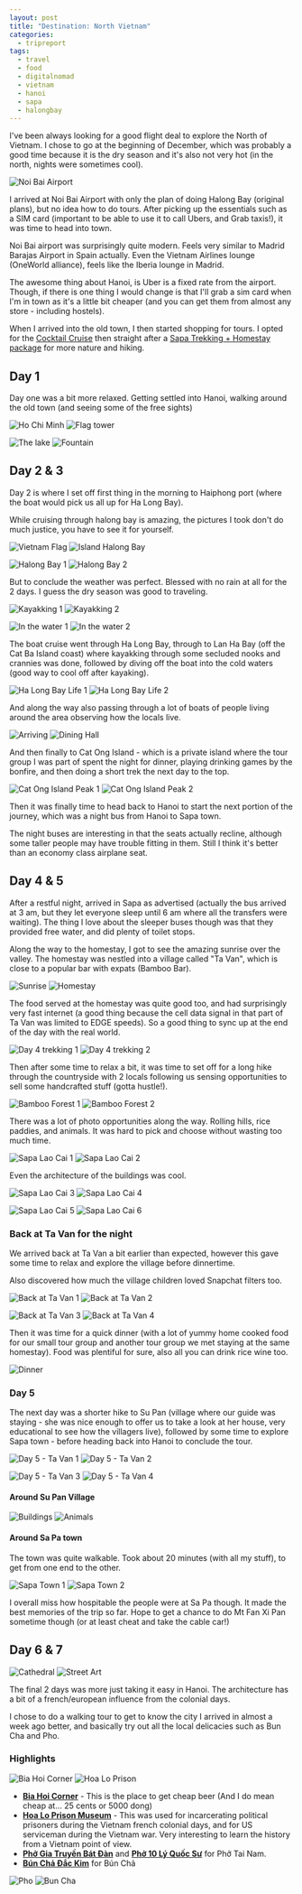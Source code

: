 ```yaml
---
layout: post
title: "Destination: North Vietnam"
categories:
  - tripreport
tags:
  - travel
  - food
  - digitalnomad
  - vietnam
  - hanoi
  - sapa
  - halongbay
---
```


I've been always looking for a good flight deal to explore the North of Vietnam. I chose to go at the beginning of December, which was probably a good time because it is the dry season and it's also not very hot (in the north, nights were sometimes cool).

![Noi Bai Airport](https://images.itinerantfoodie.com/vietnam-trip-report/resized-IMG_2620.png)

I arrived at Noi Bai Airport with only the plan of doing Halong Bay (original plans), but no idea how to do tours. After picking up the essentials such as a SIM card (important to be able to use it to call Ubers, and Grab taxis!), it was time to head into town.

Noi Bai airport was surprisingly quite modern. Feels very similar to Madrid Barajas Airport in Spain actually. Even the Vietnam Airlines lounge (OneWorld alliance), feels like the Iberia lounge in Madrid.

The awesome thing about Hanoi, is Uber is a fixed rate from the airport. Though, if there is one thing I would change is that I'll grab a sim card when I'm in town as it's a little bit cheaper (and you can get them from almost any store - including hostels).

When I arrived into the old town, I then started shopping for tours. I opted for the [Cocktail Cruise](https://www.facebook.com/Halongbaycocktailcruise/) then straight after a [Sapa Trekking + Homestay package](https://ocean-tours3.trekksoft.com/en/activity/68948/2d2n-sapa-trekking-18km) for more nature and hiking.

## Day 1

Day one was a bit more relaxed. Getting settled into Hanoi, walking around the old town (and seeing some of the free sights)

![Ho Chi Minh](https://images.itinerantfoodie.com/vietnam-trip-report/resized-hochiminh.png)
![Flag tower](https://images.itinerantfoodie.com/vietnam-trip-report/resized-IMG_2630.png)

![The lake](https://images.itinerantfoodie.com/vietnam-trip-report/resized-hanoi-lake.png)
![Fountain](https://images.itinerantfoodie.com/vietnam-trip-report/resized-IMG_2651.png)

## Day 2 & 3

Day 2 is where I set off first thing in the morning to Haiphong port (where the boat would pick us all up for Ha Long Bay).

While cruising through halong bay is amazing, the pictures I took don't do much justice, you have to see it for yourself.

![Vietnam Flag](https://images.itinerantfoodie.com/vietnam-trip-report/resized-cruising-vn-flag-halong.png)
![Island Halong Bay](https://images.itinerantfoodie.com/vietnam-trip-report/resized-halong-bay-island.png)

![Halong Bay 1](https://images.itinerantfoodie.com/vietnam-trip-report/resized-IMG_2720.png)
![Halong Bay 2](https://images.itinerantfoodie.com/vietnam-trip-report/resized-IMG_2722.png)

But to conclude the weather was perfect. Blessed with no rain at all for the 2 days. I guess the dry season was good to traveling.

![Kayakking 1](https://images.itinerantfoodie.com/vietnam-trip-report/resized-IMG_2749.png)
![Kayakking 2](https://images.itinerantfoodie.com/vietnam-trip-report/resized-IMG_2750.png)

![In the water 1](https://images.itinerantfoodie.com/vietnam-trip-report/resized-kayakking-1.png)
![In the water 2](https://images.itinerantfoodie.com/vietnam-trip-report/resized-kayakking-2.png)

The boat cruise went through Ha Long Bay, through to Lan Ha Bay (off the Cat Ba Island coast) where kayakking through some secluded nooks and crannies was done, followed by diving off the boat into the cold waters (good way to cool off after kayaking).

![Ha Long Bay Life 1](https://images.itinerantfoodie.com/vietnam-trip-report/resized-halongbay-life1b.png)
![Ha Long Bay Life 2](https://images.itinerantfoodie.com/vietnam-trip-report/resized-halongbay-life2.png)

And along the way also passing through a lot of boats of people living around the area observing how the locals live.

![Arriving](https://images.itinerantfoodie.com/vietnam-trip-report/resized-IMG_2820.png)
![Dining Hall](https://images.itinerantfoodie.com/vietnam-trip-report/resized-IMG_2825.png)

And then finally to Cat Ong Island - which is a private island where the tour group I was part of spent the night for dinner, playing drinking games by the bonfire, and then doing a short trek the next day to the top.

![Cat Ong Island Peak 1](https://images.itinerantfoodie.com/vietnam-trip-report/resized-IMG_2837.png)
![Cat Ong Island Peak 2](https://images.itinerantfoodie.com/vietnam-trip-report/resized-IMG_2838.png)

Then it was finally time to head back to Hanoi to start the next portion of the journey, which was a night bus from Hanoi to Sapa town.

The night buses are interesting in that the seats actually recline, although some taller people may have trouble fitting in them. Still I think it's better than an economy class airplane seat.

## Day 4 & 5

After a restful night, arrived in Sapa as advertised (actually the bus arrived at 3 am, but they let everyone sleep until 6 am where all the transfers were waiting). The thing I love about the sleeper buses though was that they provided free water, and did plenty of toilet stops.

Along the way to the homestay, I got to see the amazing sunrise over the valley. The homestay was nestled into a village called "Ta Van", which is close to a popular bar with expats (Bamboo Bar).

![Sunrise](https://images.itinerantfoodie.com/vietnam-trip-report/resized-sapa-day4.png)
![Homestay](https://images.itinerantfoodie.com/vietnam-trip-report/resized-sapa-homestay-day4.png)

The food served at the homestay was quite good too, and had surprisingly very fast internet (a good thing because the cell data signal in that part of Ta Van was limited to EDGE speeds). So a good thing to sync up at the end of the day with the real world.

![Day 4 trekking 1](https://images.itinerantfoodie.com/vietnam-trip-report/resized-sapa-day4-trekking.png)
![Day 4 trekking 2](https://images.itinerantfoodie.com/vietnam-trip-report/resized-sapa-day4-trekking2.png)

Then after some time to relax a bit, it was time to set off for a long hike through the countryside with 2 locals following us sensing opportunities to sell some handcrafted stuff (gotta hustle!).

![Bamboo Forest 1](https://images.itinerantfoodie.com/vietnam-trip-report/resized-bamboo-forest-1.png)
![Bamboo Forest 2](https://images.itinerantfoodie.com/vietnam-trip-report/resized-bamboo-forest-2.png)

There was a lot of photo opportunities along the way. Rolling hills, rice paddies, and animals. It was hard to pick and choose without wasting too much time.

![Sapa Lao Cai 1](https://images.itinerantfoodie.com/vietnam-trip-report/resized-sapa-lao-cai-1.png)
![Sapa Lao Cai 2](https://images.itinerantfoodie.com/vietnam-trip-report/resized-sapa-lao-cai-2.png)

Even the architecture of the buildings was cool.

![Sapa Lao Cai 3](https://images.itinerantfoodie.com/vietnam-trip-report/resized-sapa-lao-cai-3.png)
![Sapa Lao Cai 4](https://images.itinerantfoodie.com/vietnam-trip-report/resized-sapa-lao-cai-4.png)

![Sapa Lao Cai 5](https://images.itinerantfoodie.com/vietnam-trip-report/resized-sapa-lao-cai-5.png)
![Sapa Lao Cai 6](https://images.itinerantfoodie.com/vietnam-trip-report/resized-sapa-lao-cai-6.png)

### Back at Ta Van for the night

We arrived back at Ta Van a bit earlier than expected, however this gave some time to relax and explore the village before dinnertime.

Also discovered how much the village children loved Snapchat filters too.

![Back at Ta Van 1](https://images.itinerantfoodie.com/vietnam-trip-report/resized-sapa-day-5-tavanvillage-1.png)
![Back at Ta Van 2](https://images.itinerantfoodie.com/vietnam-trip-report/resized-sapa-day-5-tavanvillage-2.png)

![Back at Ta Van 3](https://images.itinerantfoodie.com/vietnam-trip-report/resized-sapa-day-5-tavanvillage-3.png)
![Back at Ta Van 4](https://images.itinerantfoodie.com/vietnam-trip-report/resized-sapa-day-5-tavanvillage-4.png)

Then it was time for a quick dinner (with a lot of yummy home cooked food for our small tour group and another tour group we met staying at the same homestay). Food was plentiful for sure, also all you can drink rice wine too.

![Dinner](https://images.itinerantfoodie.com/vietnam-trip-report/resized-sapa-day5-dinner.png)

### Day 5

The next day was a shorter hike to Su Pan (village where our guide was staying - she was nice enough to offer us to take a look at her house, very educational to see how the villagers live), followed by some time to explore Sapa town - before heading back into Hanoi to conclude the tour.

![Day 5 - Ta Van 1](https://images.itinerantfoodie.com/vietnam-trip-report/resized-IMG_2976.png)
![Day 5 - Ta Van 2](https://images.itinerantfoodie.com/vietnam-trip-report/resized-IMG_2987.png)

![Day 5 - Ta Van 3](https://images.itinerantfoodie.com/vietnam-trip-report/resized-IMG_3005.png)
![Day 5 - Ta Van 4](https://images.itinerantfoodie.com/vietnam-trip-report/resized-IMG_3007.png)

#### Around Su Pan Village

![Buildings](https://images.itinerantfoodie.com/vietnam-trip-report/resized-day5-supan-building.png)
![Animals](https://images.itinerantfoodie.com/vietnam-trip-report/resized-day5-supan-animal.png)

#### Around Sa Pa town

The town was quite walkable. Took about 20 minutes (with all my stuff), to get from one end to the other.

![Sapa Town 1](https://images.itinerantfoodie.com/vietnam-trip-report/resized-IMG_3020.png)
![Sapa Town 2](https://images.itinerantfoodie.com/vietnam-trip-report/resized-IMG_3022.png)

I overall miss how hospitable the people were at Sa Pa though. It made the best memories of the trip so far. Hope to get a chance to do Mt Fan Xi Pan sometime though (or at least cheat and take the cable car!)

## Day 6 & 7

![Cathedral](https://images.itinerantfoodie.com/vietnam-trip-report/resized-hanoi-cathedral.png)
![Street Art](https://images.itinerantfoodie.com/vietnam-trip-report/resized-hanoi-street-art.png)

The final 2 days was more just taking it easy in Hanoi. The architecture has a bit of a french/european influence from the colonial days.

I chose to do a walking tour to get to know the city I arrived in almost a week ago better, and basically try out all the local delicacies such as Bun Cha and Pho.

### Highlights

![Bia Hoi Corner](https://images.itinerantfoodie.com/vietnam-trip-report/resized-hanoi-bia-hoi-corner.png)
![Hoa Lo Prison](https://images.itinerantfoodie.com/vietnam-trip-report/resized-hanoi-hoalo-prison.png)

* [**Bia Hoi Corner**](https://foursquare.com/v/bia-h%C6%A1i-corner/4db186690437a93f7f8a596d) - This is the place to get cheap beer (And I do mean cheap at... 25 cents or 5000 dong)
* [**Hoa Lo Prison Museum**](https://foursquare.com/v/h%E1%BB%8Fa-l%C3%B2-hoa-lo-prison-or-hanoi-hilton/4bb022def964a5202c393ce3) - This was used for incarcerating political prisoners during the Vietnam french colonial days, and for US serviceman during the Vietnam war. Very interesting to learn the history from a Vietnam point of view.
* [**Phở Gia Truyền Bát Đàn**](https://foursquare.com/v/ph%E1%BB%9F-gia-truy%E1%BB%81n-b%C3%A1t-%C4%91%C3%A0n/4e5ef7377d8b67dc8ffbf21f) and [**Phở 10 Lý Quốc Sư**](https://foursquare.com/v/ph%E1%BB%9F-10-l%C3%BD-qu%E1%BB%91c-s%C6%B0/4d61ae04196ba0939e662856) for Phở Tai Nam.
* [**Bún Chả Đắc Kim**](https://foursquare.com/v/b%C3%BAn-ch%E1%BA%A3-%C4%91%E1%BA%AFc-kim/4def11db887754a6af8a8476) for Bún Chả

![Pho](https://images.itinerantfoodie.com/vietnam-trip-report/resized-hanoi-pho-1.png)
![Bun Cha](https://images.itinerantfoodie.com/vietnam-trip-report/resized-hanoi-buncha-1.png)
